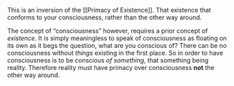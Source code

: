 This is an inversion of the [[Primacy of Existence]]. 
That existence that conforms to your consciousness, rather than the other way around.

The concept of “consciousness” however, requires a prior concept of _existence_. 
It is simply meaningless to speak of consciousness as floating on its own as it begs the question, what are you conscious of? 
There can be no consciousness without _things_ existing in the first place.
So in order to have consciousness is to be conscious _of something_, that something being reality.
Therefore reality must have primacy over consciousness **not** the other way around.
